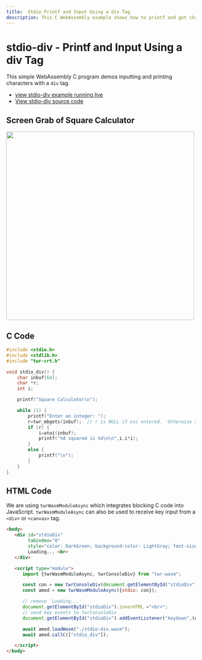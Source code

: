 ```yaml
---
title:  Stdio Printf and Input Using a div Tag
description: This C WebAssembly example shows how to printf and get characters to and from an HTML div tag using twr-wasm
---
```


# stdio-div - Printf and Input Using a div Tag
This simple WebAssembly C program demos inputting and printing characters with a `div` tag.

- [view stdio-div example running live](/examples/dist/stdio-div/index.html)
- [View stdio-div source code](https://github.com/twiddlingbits/twr-wasm/tree/main/examples/stdio-div)

## Screen Grab of Square Calculator
 <img src="../../img/readme-img-square.png" width="500">

## C Code

~~~c title="stdio-div.c"
#include <stdio.h>
#include <stdlib.h>
#include "twr-crt.h"

void stdio_div() {
	char inbuf[64];
	char *r;
	int i;

	printf("Square Calculator\n");

	while (1) {
		printf("Enter an integer: ");
		r=twr_mbgets(inbuf);  // r is NULL if esc entered.  Otherwise r == inbuf
		if (r) {  
			i=atoi(inbuf);
			printf("%d squared is %d\n\n",i,i*i);
		}
		else {
			printf("\n");
		}
	}
}
~~~

## HTML Code

We are using `twrWasmModuleAsync` which integrates blocking C code into JavaScript.  `twrWasmModuleAsync` can also be used to receive key input from a `<div>` or `<canvas>` tag. 

~~~html title="index.html"
<body>
   <div id="stdioDiv" 
        tabindex="0" 
        style="color: DarkGreen; background-color: LightGray; font-size: 18px;font-family: Arial, sans-serif;" >
        Loading... <br>
   </div>

   <script type="module">
      import {twrWasmModuleAsync, twrConsoleDiv} from "twr-wasm";

      const con = new twrConsoleDiv(document.getElementById("stdioDiv"));
      const amod = new twrWasmModuleAsync({stdio: con});

      // remove 'Loading...'
      document.getElementById("stdioDiv").innerHTML ="<br>"; 
      // send key events to twrConsoleDiv
      document.getElementById("stdioDiv").addEventListener("keydown",(ev)=>{con.keyDown(ev)});

      await amod.loadWasm("./stdio-div.wasm");
      await amod.callC(["stdio_div"]);

   </script>
</body>
~~~

